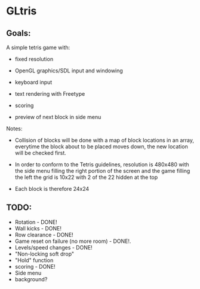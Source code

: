 GLtris
======

Goals:
------

A simple tetris game with:

- fixed resolution

- OpenGL graphics/SDL input and windowing

- keyboard input

- text rendering with Freetype

- scoring

- preview of next block in side menu

Notes:

* Collision of blocks will be done with a map of block locations in an array, everytime the block about to be placed moves down, the new location will be checked first.

* In order to conform to the Tetris guidelines, resolution is 480x480 with the side menu filling the right portion of the screen and the game filling the left the grid is 10x22 with 2 of the 22 hidden at the top

* Each block is therefore 24x24

TODO:
--------------------------------

* Rotation - DONE!
* Wall kicks - DONE!
* Row clearance - DONE!
* Game reset on failure (no more room) - DONE!.
* Levels/speed changes - DONE!
* "Non-locking soft drop"
* "Hold" function
* scoring - DONE!
* Side menu
* background?